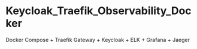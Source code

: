 # Keycloak_Traefik_Observability_Docker
Docker Compose + Traefik Gateway + Keycloak + ELK + Grafana + Jaeger 
